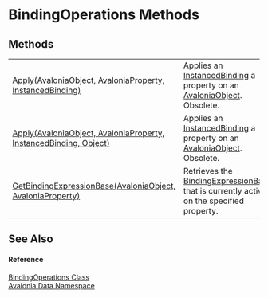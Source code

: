 # BindingOperations Methods




## Methods
<table>
<tr>
<td><a href="M_Avalonia_Data_BindingOperations_Apply_1">Apply(AvaloniaObject, AvaloniaProperty, InstancedBinding)</a></td>
<td>Applies an <a href="T_Avalonia_Data_InstancedBinding">InstancedBinding</a> a property on an <a href="T_Avalonia_AvaloniaObject">AvaloniaObject</a>.<br /><Tag type="is-danger">Obsolete.</Tag></td>
</tr>
<tr>
<td><a href="M_Avalonia_Data_BindingOperations_Apply">Apply(AvaloniaObject, AvaloniaProperty, InstancedBinding, Object)</a></td>
<td>Applies an <a href="T_Avalonia_Data_InstancedBinding">InstancedBinding</a> a property on an <a href="T_Avalonia_AvaloniaObject">AvaloniaObject</a>.<br /><Tag type="is-danger">Obsolete.</Tag></td>
</tr>
<tr>
<td><a href="M_Avalonia_Data_BindingOperations_GetBindingExpressionBase">GetBindingExpressionBase(AvaloniaObject, AvaloniaProperty)</a></td>
<td>Retrieves the <a href="T_Avalonia_Data_BindingExpressionBase">BindingExpressionBase</a> that is currently active on the specified property.</td>
</tr>
</table>

## See Also


#### Reference
<a href="T_Avalonia_Data_BindingOperations">BindingOperations Class</a>  
<a href="N_Avalonia_Data">Avalonia.Data Namespace</a>  

